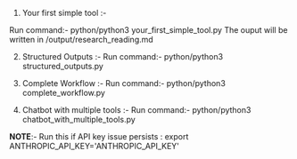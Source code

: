 1) Your first simple tool :-

Run command:- python/python3 your_first_simple_tool.py
The ouput will be written in /output/research_reading.md



2) Structured Outputs :-
Run command:- python/python3 structured_outputs.py



3) Complete Workflow :-
Run command:- python/python3 complete_workflow.py


4) Chatbot with multiple tools :-
Run command:- python/python3 chatbot_with_multiple_tools.py





**NOTE**:- Run this if API key issue persists : export ANTHROPIC_API_KEY='ANTHROPIC_API_KEY'
